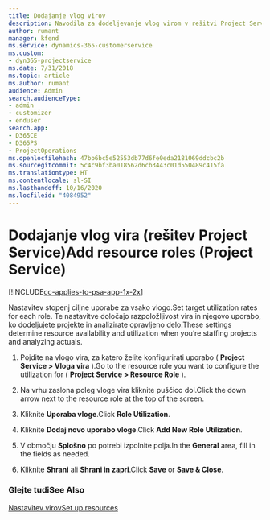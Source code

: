 ```yaml
---
title: Dodajanje vlog virov
description: Navodila za dodeljevanje vlog virom v rešitvi Project Service
author: rumant
manager: kfend
ms.service: dynamics-365-customerservice
ms.custom:
- dyn365-projectservice
ms.date: 7/31/2018
ms.topic: article
ms.author: rumant
audience: Admin
search.audienceType:
- admin
- customizer
- enduser
search.app:
- D365CE
- D365PS
- ProjectOperations
ms.openlocfilehash: 47bb6bc5e52553db77d6fe0eda2181069ddcbc2b
ms.sourcegitcommit: 5c4c9bf3ba018562d6cb3443c01d550489c415fa
ms.translationtype: HT
ms.contentlocale: sl-SI
ms.lasthandoff: 10/16/2020
ms.locfileid: "4084952"
---
```

# <a name="add-resource-roles-project-service"></a><span data-ttu-id="61aa9-103">Dodajanje vlog vira (rešitev Project Service)</span><span class="sxs-lookup"><span data-stu-id="61aa9-103">Add resource roles (Project Service)</span></span>

[!INCLUDE[cc-applies-to-psa-app-1x-2x](../includes/cc-applies-to-psa-app-1x-2x.md)]

<span data-ttu-id="61aa9-104">Nastavitev stopenj ciljne uporabe za vsako vlogo.</span><span class="sxs-lookup"><span data-stu-id="61aa9-104">Set target utilization rates for each role.</span></span> <span data-ttu-id="61aa9-105">Te nastavitve določajo razpoložljivost vira in njegovo uporabo, ko dodeljujete projekte in analizirate opravljeno delo.</span><span class="sxs-lookup"><span data-stu-id="61aa9-105">These settings determine resource availability and utilization when you’re staffing projects and analyzing actuals.</span></span>  
  
1.  <span data-ttu-id="61aa9-106">Pojdite na vlogo vira, za katero želite konfigurirati uporabo ( **Project Service > Vloga vira** ).</span><span class="sxs-lookup"><span data-stu-id="61aa9-106">Go to the resource role you want to configure the utilization for ( **Project Service > Resource Role** ).</span></span>  
  
2.  <span data-ttu-id="61aa9-107">Na vrhu zaslona poleg vloge vira kliknite puščico dol.</span><span class="sxs-lookup"><span data-stu-id="61aa9-107">Click the down arrow next to the resource role at the top of the screen.</span></span>  
  
3.  <span data-ttu-id="61aa9-108">Kliknite **Uporaba vloge**.</span><span class="sxs-lookup"><span data-stu-id="61aa9-108">Click **Role Utilization**.</span></span>  
  
4.  <span data-ttu-id="61aa9-109">Kliknite **Dodaj novo uporabo vloge**.</span><span class="sxs-lookup"><span data-stu-id="61aa9-109">Click **Add New Role Utilization**.</span></span>  
  
5.  <span data-ttu-id="61aa9-110">V območju **Splošno** po potrebi izpolnite polja.</span><span class="sxs-lookup"><span data-stu-id="61aa9-110">In the **General** area, fill in the fields as needed.</span></span>  
  
6.  <span data-ttu-id="61aa9-111">Kliknite **Shrani** ali **Shrani in zapri**.</span><span class="sxs-lookup"><span data-stu-id="61aa9-111">Click **Save** or **Save & Close**.</span></span>  
  
### <a name="see-also"></a><span data-ttu-id="61aa9-112">Glejte tudi</span><span class="sxs-lookup"><span data-stu-id="61aa9-112">See Also</span></span>  
 [<span data-ttu-id="61aa9-113">Nastavitev virov</span><span class="sxs-lookup"><span data-stu-id="61aa9-113">Set up resources</span></span>](../psa/set-up-resources.md)
